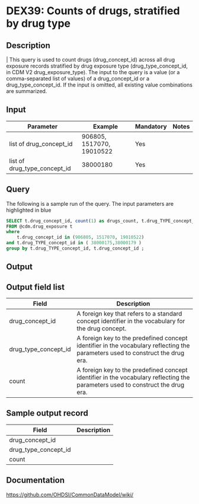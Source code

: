 <!---
Group:drug exposure
Name:DEX39 Counts of drugs, stratified by drug type
Author:Patrick Ryan
CDM Version: 5.0
-->

# DEX39: Counts of drugs, stratified by drug type

## Description
| This query is used to count drugs (drug_concept_id) across all drug exposure records stratified by drug exposure type (drug_type_concept_id, in CDM V2 drug_exposure_type). The input to the query is a value (or a comma-separated list of values) of a drug_concept_id or a drug_type_concept_id. If the input is omitted, all existing value combinations are summarized.

## Input

|  Parameter |  Example |  Mandatory |  Notes |
| --- | --- | --- | --- |
| list of drug_concept_id | 906805, 1517070, 19010522 | Yes |
| list of drug_type_concept_id | 38000180 | Yes |


## Query

The following is a sample run of the query. The input parameters are highlighted in  blue

```sql
SELECT t.drug_concept_id, count(1) as drugs_count, t.drug_TYPE_concept_id
FROM @cdm.drug_exposure t 
where
    t.drug_concept_id in (906805, 1517070, 19010522)
and t.drug_TYPE_concept_id in ( 38000175,38000179 )
group by t.drug_TYPE_concept_id, t.drug_concept_id ;
```

## Output


## Output field list

|  Field |  Description |
| --- | --- |
| drug_concept_id | A foreign key that refers to a standard concept identifier in the vocabulary for the drug concept. |
| drug_type_concept_id | A foreign key to the predefined concept identifier in the vocabulary reflecting the parameters used to construct the drug era. |
| count | A foreign key to the predefined concept identifier in the vocabulary reflecting the parameters used to construct the drug era. |


## Sample output record

|  Field |  Description |
| --- | --- |
| drug_concept_id |   |
| drug_type_concept_id |   |
| count |   |

## Documentation
https://github.com/OHDSI/CommonDataModel/wiki/
